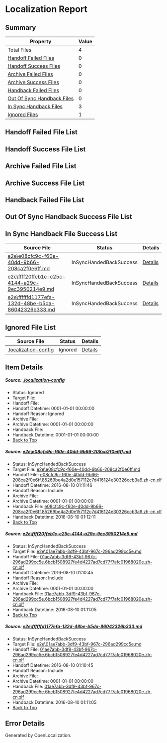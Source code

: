 # <a name='report-top'></a> Localization Report

## Summary
 Property | Value 
 -------- | ----- 
 Total Files | 4
[ Handoff Failed Files ](#handoff-failed-list)| 0
[ Handoff Success Files ](#handoff-success-list)| 0
[ Archive Failed Files ](#archive-failed-list)| 0
[ Archive Success Files ](#archive-success-list)| 0
[ Handback Failed Files ](#handback-failed-list)| 0
[ Out Of Sync Handback Files ](#outofsync-handback-success-list)| 0
[ In Sync Handback Files ](#insync-handback-success-list)| 3
[ Ignored Files ](#ignored-list)| 1

## <a name='handoff-failed-list'></a> Handoff Failed File List

## <a name='handoff-success-list'></a> Handoff Success File List

## <a name='archive-failed-list'></a> Archive Failed File List

## <a name='archive-success-list'></a> Archive Success File List

## <a name='handback-failed-list'></a> Handback Failed File List

## <a name='outofsync-handback-success-list'></a> Out Of Sync Handback Success File List

## <a name='insync-handback-success-list'></a> In Sync Handback File Success List
 Source File | Status | Details 
 ----------- | ------ | ------- 
 [e2e\e08cfc9c-f60e-40dd-9b66-208ca2f0e6ff.md](https://github.com/OpenLocalizationTestOrg/oltest/blob/100d7ffe2c8cea29a73bb2bd238e64436ccd7d16/e2e/e08cfc9c-f60e-40dd-9b66-208ca2f0e6ff.md) | InSyncHandedBackSuccess | [Details](#b428d096129222aa55127d145612fe2ae8a9669d1)
 [e2e\ffff20ffeb1c-c25c-4144-a29c-9ec3950214e9.md](https://github.com/OpenLocalizationTestOrg/oltest/blob/b0c05c697e0e6ed19e531bf514e4655aeb398bab/e2e/ffff20ffeb1c-c25c-4144-a29c-9ec3950214e9.md) | InSyncHandedBackSuccess | [Details](#460330db521bf782be45e66082dae8aa278959362)
 [e2e\ffffffd1177efa-132d-48be-b5da-86042326b333.md](https://github.com/OpenLocalizationTestOrg/oltest/blob/100d7ffe2c8cea29a73bb2bd238e64436ccd7d16/e2e/ffffffd1177efa-132d-48be-b5da-86042326b333.md) | InSyncHandedBackSuccess | [Details](#460330db521bf782be45e66082dae8aa278959363)

## <a name='ignored-list'></a> Ignored File List
 Source File | Status | Details 
 ----------- | ------ | ------- 
 [.localization-config](https://github.com/OpenLocalizationTestOrg/oltest/blob/100d7ffe2c8cea29a73bb2bd238e64436ccd7d16/.localization-config) | Ignored | [Details](#3d4f252ac210baf56311d7e97dcc2db10974dbd20)

## Item Details
##### <a name='3d4f252ac210baf56311d7e97dcc2db10974dbd20'></a> Source: [.localization-config](https://github.com/OpenLocalizationTestOrg/oltest/blob/100d7ffe2c8cea29a73bb2bd238e64436ccd7d16/.localization-config)
* Status: Ignored
* Target File: 
* Handoff File: 
* Handoff Datetime: 0001-01-01 00:00:00
* Handoff Reason: Ignored
* Archive File: 
* Archive Datetime: 0001-01-01 00:00:00
* Handback File: 
* Handback Datetime: 0001-01-01 00:00:00
* [Back to Top](#report-top)

##### <a name='b428d096129222aa55127d145612fe2ae8a9669d1'></a> Source: [e2e\e08cfc9c-f60e-40dd-9b66-208ca2f0e6ff.md](https://github.com/OpenLocalizationTestOrg/oltest/blob/100d7ffe2c8cea29a73bb2bd238e64436ccd7d16/e2e/e08cfc9c-f60e-40dd-9b66-208ca2f0e6ff.md)
* Status: InSyncHandedBackSuccess
* Target File: [e2e\e08cfc9c-f60e-40dd-9b66-208ca2f0e6ff.md](https://github.com/OpenLocalizationTestOrg/ol-test-zhcn/blob/d7c9a9d2bd27c995f15c878f78fdc27bbe087a26/e2e/e08cfc9c-f60e-40dd-9b66-208ca2f0e6ff.md)
* Handoff File: [e08cfc9c-f60e-40dd-9b66-208ca2f0e6ff.85269be4a2d0e157112c7d416124e30326ccb3a6.zh-cn.xlf](https://github.com/OpenLocalizationTestOrg/olhandoff-e2e/blob/51574d76ec728f3308acfd6c7da0a6667ba71df9/ol-handoff/OpenLocalizationTestOrg/ol-test-zhcn/ci/ht/e08cfc9c-f60e-40dd-9b66-208ca2f0e6ff.85269be4a2d0e157112c7d416124e30326ccb3a6.zh-cn.xlf)
* Handoff Datetime: 2016-08-10 01:11:46
* Handoff Reason: Include
* Archive File: 
* Archive Datetime: 0001-01-01 00:00:00
* Handback File: [e08cfc9c-f60e-40dd-9b66-208ca2f0e6ff.85269be4a2d0e157112c7d416124e30326ccb3a6.zh-cn.xlf](https://github.com/OpenLocalizationTestOrg/olhandback-e2e/blob/077951088730aa6d4a36a222e075fb6832d7f77d/ol-handback/OpenLocalizationTestOrg/ol-test-zhcn/ci/ht/e08cfc9c-f60e-40dd-9b66-208ca2f0e6ff.85269be4a2d0e157112c7d416124e30326ccb3a6.zh-cn.xlf)
* Handback Datetime: 2016-08-10 01:12:11
* [Back to Top](#report-top)

##### <a name='460330db521bf782be45e66082dae8aa278959362'></a> Source: [e2e\ffff20ffeb1c-c25c-4144-a29c-9ec3950214e9.md](https://github.com/OpenLocalizationTestOrg/oltest/blob/b0c05c697e0e6ed19e531bf514e4655aeb398bab/e2e/ffff20ffeb1c-c25c-4144-a29c-9ec3950214e9.md)
* Status: InSyncHandedBackSuccess
* Target File: [e2e\01ae7abb-3df9-43bf-967c-296ad299cc5e.md](https://github.com/OpenLocalizationTestOrg/ol-test-zhcn/blob/1b78de0e9b26ba3e868367b71f2c6aa9d76cb8c3/e2e/01ae7abb-3df9-43bf-967c-296ad299cc5e.md)
* Handoff File: [01ae7abb-3df9-43bf-967c-296ad299cc5e.6bcb1508927fe4d4227ad7cd77f7afc01968020e.zh-cn.xlf](https://github.com/OpenLocalizationTestOrg/olhandoff-e2e/blob/2e080368ef3cef21e0bc9769f25fdfa606f42fac/ol-handoff/OpenLocalizationTestOrg/ol-test-zhcn/ci/ht/01ae7abb-3df9-43bf-967c-296ad299cc5e.6bcb1508927fe4d4227ad7cd77f7afc01968020e.zh-cn.xlf)
* Handoff Datetime: 2016-08-10 01:10:45
* Handoff Reason: Include
* Archive File: 
* Archive Datetime: 0001-01-01 00:00:00
* Handback File: [01ae7abb-3df9-43bf-967c-296ad299cc5e.6bcb1508927fe4d4227ad7cd77f7afc01968020e.zh-cn.xlf](https://github.com/OpenLocalizationTestOrg/olhandback-e2e/blob/ff6bca834fc6f25e6f36096eb5bc6cac81d86df6/ol-handback/OpenLocalizationTestOrg/ol-test-zhcn/ci/ht/01ae7abb-3df9-43bf-967c-296ad299cc5e.6bcb1508927fe4d4227ad7cd77f7afc01968020e.zh-cn.xlf)
* Handback Datetime: 2016-08-10 01:11:05
* [Back to Top](#report-top)

##### <a name='460330db521bf782be45e66082dae8aa278959363'></a> Source: [e2e\ffffffd1177efa-132d-48be-b5da-86042326b333.md](https://github.com/OpenLocalizationTestOrg/oltest/blob/100d7ffe2c8cea29a73bb2bd238e64436ccd7d16/e2e/ffffffd1177efa-132d-48be-b5da-86042326b333.md)
* Status: InSyncHandedBackSuccess
* Target File: [e2e\01ae7abb-3df9-43bf-967c-296ad299cc5e.md](https://github.com/OpenLocalizationTestOrg/ol-test-zhcn/blob/1b78de0e9b26ba3e868367b71f2c6aa9d76cb8c3/e2e/01ae7abb-3df9-43bf-967c-296ad299cc5e.md)
* Handoff File: [01ae7abb-3df9-43bf-967c-296ad299cc5e.6bcb1508927fe4d4227ad7cd77f7afc01968020e.zh-cn.xlf](https://github.com/OpenLocalizationTestOrg/olhandoff-e2e/blob/2e080368ef3cef21e0bc9769f25fdfa606f42fac/ol-handoff/OpenLocalizationTestOrg/ol-test-zhcn/ci/ht/01ae7abb-3df9-43bf-967c-296ad299cc5e.6bcb1508927fe4d4227ad7cd77f7afc01968020e.zh-cn.xlf)
* Handoff Datetime: 2016-08-10 01:10:45
* Handoff Reason: Include
* Archive File: 
* Archive Datetime: 0001-01-01 00:00:00
* Handback File: [01ae7abb-3df9-43bf-967c-296ad299cc5e.6bcb1508927fe4d4227ad7cd77f7afc01968020e.zh-cn.xlf](https://github.com/OpenLocalizationTestOrg/olhandback-e2e/blob/ff6bca834fc6f25e6f36096eb5bc6cac81d86df6/ol-handback/OpenLocalizationTestOrg/ol-test-zhcn/ci/ht/01ae7abb-3df9-43bf-967c-296ad299cc5e.6bcb1508927fe4d4227ad7cd77f7afc01968020e.zh-cn.xlf)
* Handback Datetime: 2016-08-10 01:11:05
* [Back to Top](#report-top)


## Error Details

Generated by OpenLocalization.
